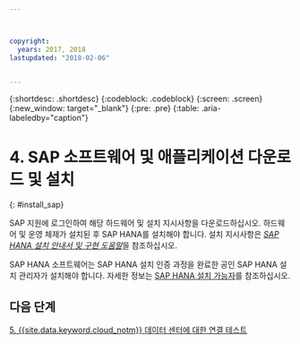 ```yaml
---



copyright:
  years: 2017, 2018
lastupdated: "2018-02-06"


---
```


{:shortdesc: .shortdesc}
{:codeblock: .codeblock}
{:screen: .screen}
{:new_window: target="_blank"}
{:pre: .pre}
{:table: .aria-labeledby="caption"}

# 4. SAP 소프트웨어 및 애플리케이션 다운로드 및 설치
{: #install_sap}

SAP 지원에 로그인하여 해당 하드웨어 및 설치 지시사항을 다운로드하십시오. 하드웨어 및 운영 체제가 설치된 후 SAP HANA를 설치해야 합니다. 설치 지시사항은 [*SAP HANA 설치 안내서 및 구현 도움말*](https://www.sap.com/products/hana/implementation/resources.html)을 참조하십시오.

SAP HANA 소프트웨어는 SAP HANA 설치 인증 과정을 완료한 공인 SAP HANA 설치 관리자가 설치해야 합니다. 자세한 정보는 [SAP HANA 설치 가능자](http://www.saphanacentral.com/p/who-can-install-sap-hana.html)를 참조하십시오.

## 다음 단계

  [5. {{site.data.keyword.cloud_notm}} 데이터 센터에 대한 연결 테스트](/docs/infrastructure/sap-hana/hana-testing-connectivity.html)
